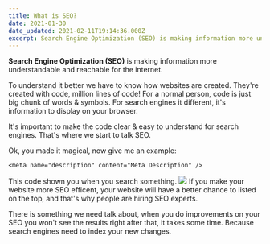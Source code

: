 ```yaml
---
title: What is SEO?
date: 2021-01-30
date_updated: 2021-02-11T19:14:36.000Z
excerpt: Search Engine Optimization (SEO) is making information more understandable and reachable for the internet.
---
```


**Search Engine Optimization (SEO)** is making information more understandable and reachable for the internet.

To understand it better we have to know how websites are created. They're created with code, million lines of code! For a normal person, code is just big chunk of words & symbols. For search engines it different, it's information to display on your browser.

It's important to make the code clear & easy to understand for search engines. That's where we start to talk SEO. 

Ok, you made it magical, now give me an example:

    <meta name="description" content="Meta Description" />
    

This code shown you when you search something.
![](/images/what-is-seo/seo-description-screenshot.png)
If you make your website more SEO efficent, your website will have a better chance to listed on the top, and that's why people are hiring SEO experts.

There is something we need talk about, when you do improvements on your SEO you won't see the results right after that, it takes some time. Because search engines need to index your new changes.
